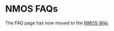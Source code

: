 # NMOS FAQs

The FAQ page has now moved to the [NMOS Wiki](https://amwa-tv.github.io/nmos/wiki/FAQ).